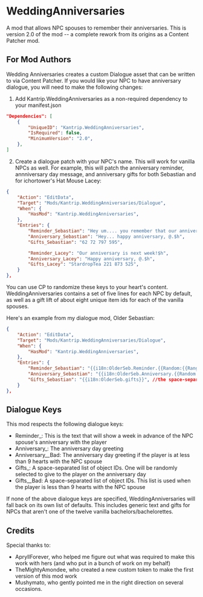# WeddingAnniversaries
A mod that allows NPC spouses to remember their anniversaries. This is version 2.0 of the mod -- a complete rework from its origins as a Content Patcher mod.

## For Mod Authors
Wedding Anniversaries creates a custom Dialogue asset that can be written to via Content Patcher. If you would like your NPC to have anniversary dialogue, you will need to make the following changes:

1. Add Kantrip.WeddingAnniversaries as a non-required dependency to your manifest.json

```json
"Dependencies": [
    {
        "UniqueID": "Kantrip.WeddingAnniversaries",
        "IsRequired": false,
        "MinimumVersion": "2.0",
    },
]
```

2. Create a dialogue patch with your NPC's name. This will work for vanilla NPCs as well. For example, this will patch the  anniversary reminder, annniversary day message, and anniversary gifts for both Sebastian and for ichortower's Hat Mouse Lacey:

```json
{
    "Action": "EditData",
    "Target": "Mods/Kantrip.WeddingAnniversaries/Dialogue",
    "When": {
        "HasMod": "Kantrip.WeddingAnniversaries",
    },
    "Entries": {
        "Reminder_Sebastian": "Hey um.... you remember that our anniversary is in a week, right?",
        "Anniversary_Sebastian": "Hey... happy anniversary, @.$h",
        "Gifts_Sebastian": "62 72 797 595",

        "Reminder_Lacey": "Our anniversary is next week!$h",
        "Anniversary_Lacey": "Happy anniversary, @.$h",
        "Gifts_Lacey": "StardropTea 221 873 525",
    }
},
```

You can use CP to randomize these keys to your heart's content. WeddingAnniversaries contains a set of five lines for each NPC by default, as well as a gift lift of about eight unique item ids for each of the vanilla spouses.

Here's an example from my dialogue mod, Older Sebastian:
```json
{
    "Action": "EditData",
    "Target": "Mods/Kantrip.WeddingAnniversaries/Dialogue",
    "When": {
        "HasMod": "Kantrip.WeddingAnniversaries",
    },
    "Entries": {
        "Reminder_Sebastian": "{{i18n:OlderSeb.Reminder.{{Random:{{Range:0,2}}}}}}",  //a random set of 3 lines, specified in i18n
        "Anniversary_Sebastian": "{{i18n:OlderSeb.Anniversary.{{Random:{{Range:0,4}}}}}}", //a random set of 5 lines, specified in i18n
        "Gifts_Sebastian": "{{i18n:OlderSeb.gifts}}", //the space-separated list of gift IDs
    }
},
```

## Dialogue Keys
This mod respects the following dialogue keys:
* Reminder_<NPCname>: This is the text that will show a week in advance of the NPC spouse's anniversary with the player
* Anniversary_<NPCname>: The anniversary day greeting
* Anniversary_<NPCname>_Bad: The anniversary day greeting if the player is at less than 9 hearts with the NPC spouse
* Gifts_<NPCname>: A space-separated list of object IDs. One will be randomly selected to give to the player on the anniversary day
* Gifts_<NPCname>_Bad: A space-separated list of object IDs. This list is used when the player is less than 9 hearts with the NPC spouse

If none of the above dialogue keys are specified, WeddingAnniversaries will fall back on its own list of defaults. This includes generic text and gifts for NPCs that aren't one of the twelve vanilla bachelors/bachelorettes.

## Credits
Special thanks to:
* ApryllForever, who helped me figure out what was required to make this work with hers (and who put in a bunch of work on my behalf)
* TheMightyAmondee, who created a new custom token to make the first version of this mod work
* Mushymato, who gently pointed me in the right direction on several occasions.